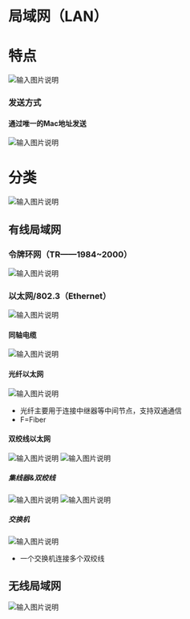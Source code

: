 


# 局域网（LAN）

# 特点
![输入图片说明](/imgs/2025-07-31/C44adVBf2eukBTW9.png)

### 发送方式
#### 通过唯一的Mac地址发送
![输入图片说明](/imgs/2025-07-31/PwXfyHGaeOeiwwQB.png)

# 分类
![输入图片说明](/imgs/2025-07-31/nmIt5RIbjyQtmTWw.png)
## 有线局域网
### 令牌环网（TR——1984~2000）
![输入图片说明](/imgs/2025-07-31/h6f1g5PhLIM9ET55.png)

### 以太网/802.3（Ethernet）
![输入图片说明](/imgs/2025-07-31/adiBx1dSXYitFjPN.png)

#### 同轴电缆
![输入图片说明](/imgs/2025-07-31/j7o7jsFJYCnkuTuf.png)

#### 光纤以太网
![输入图片说明](/imgs/2025-07-31/ng3iUkSDQS7o2AgG.png)
- 光纤主要用于连接中继器等中间节点，支持双通通信
- F=Fiber

#### 双绞线以太网
![输入图片说明](/imgs/2025-07-31/CTMnB1Eqzw2kqmAp.png)
![输入图片说明](/imgs/2025-07-31/ky5SqVf8J8tIALKm.png)
##### 集线器&双绞线
![输入图片说明](/imgs/2025-07-31/ojRJlaRfqk61j27C.png)
![输入图片说明](/imgs/2025-07-31/7vkGG5v0i2dmJIdx.png)
##### 交换机
![输入图片说明](/imgs/2025-07-31/xTyavHwMbsGgRyVW.png)
- 一个交换机连接多个双绞线

## 无线局域网
![输入图片说明](/imgs/2025-07-31/4shP826hqg8RFRfL.png)
<!--stackedit_data:
eyJoaXN0b3J5IjpbMTk2OTc4MDg2MF19
-->